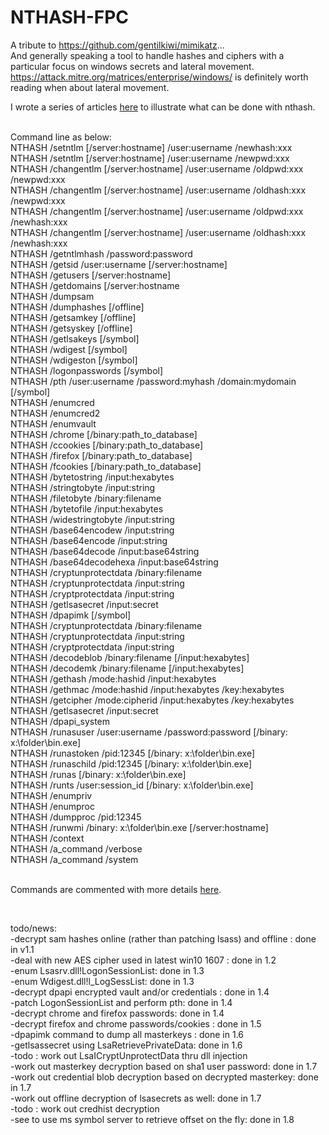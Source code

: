# NTHASH-FPC <br/>
A tribute to https://github.com/gentilkiwi/mimikatz... <br/>
And generally speaking a tool to handle hashes and ciphers with a particular focus on windows secrets and lateral movement. <br/>
https://attack.mitre.org/matrices/enterprise/windows/ is definitely worth reading when about lateral movement. <br/>

I wrote a series of articles <a href="http://labalec.fr/erwan/?s=nthash&searchsubmit=">here</a> to illustrate what can be done with nthash.

<br/>
Command line as below: <br/>
NTHASH /setntlm [/server:hostname] /user:username /newhash:xxx <br/>
NTHASH /setntlm [/server:hostname] /user:username /newpwd:xxx <br/>
NTHASH /changentlm [/server:hostname] /user:username /oldpwd:xxx /newpwd:xxx <br/>
NTHASH /changentlm [/server:hostname] /user:username /oldhash:xxx /newpwd:xxx <br/>
NTHASH /changentlm [/server:hostname] /user:username /oldpwd:xxx /newhash:xxx <br/>
NTHASH /changentlm [/server:hostname] /user:username /oldhash:xxx /newhash:xxx <br/>
NTHASH /getntlmhash /password:password <br/>
NTHASH /getsid /user:username [/server:hostname] <br/>
NTHASH /getusers [/server:hostname] <br/>
NTHASH /getdomains [/server:hostname <br/>
NTHASH /dumpsam <br/>
NTHASH /dumphashes [/offline] <br/>
NTHASH /getsamkey [/offline] <br/>
NTHASH /getsyskey [/offline] <br/>
NTHASH /getlsakeys [/symbol] <br/>
NTHASH /wdigest [/symbol] <br/>
NTHASH /wdigeston [/symbol] <br/>
NTHASH /logonpasswords [/symbol] <br/>
NTHASH /pth /user:username /password:myhash /domain:mydomain [/symbol] <br/>
NTHASH /enumcred <br/>
NTHASH /enumcred2 <br/>
NTHASH /enumvault <br/>
NTHASH /chrome [/binary:path_to_database] <br/>
NTHASH /ccookies [/binary:path_to_database] <br/>
NTHASH /firefox [/binary:path_to_database] <br/>
NTHASH /fcookies [/binary:path_to_database] <br/>
NTHASH /bytetostring /input:hexabytes <br/>
NTHASH /stringtobyte /input:string <br/>
NTHASH /filetobyte /binary:filename <br/>
NTHASH /bytetofile /input:hexabytes <br/>   
NTHASH /widestringtobyte /input:string <br/>
NTHASH /base64encodew /input:string <br/>
NTHASH /base64encode /input:string <br/>
NTHASH /base64decode /input:base64string <br/>
NTHASH /base64decodehexa /input:base64string <br/>
NTHASH /cryptunprotectdata /binary:filename <br/>
NTHASH /cryptunprotectdata /input:string <br/>
NTHASH /cryptprotectdata /input:string <br/>
NTHASH /getlsasecret /input:secret <br/>
NTHASH /dpapimk [/symbol] <br/>
NTHASH /cryptunprotectdata /binary:filename <br/>
NTHASH /cryptunprotectdata /input:string <br/>
NTHASH /cryptprotectdata /input:string <br/>
NTHASH /decodeblob /binary:filename [/input:hexabytes] <br/>
NTHASH /decodemk /binary:filename [/input:hexabytes] <br/>
NTHASH /gethash /mode:hashid /input:hexabytes <br/>
NTHASH /gethmac /mode:hashid /input:hexabytes /key:hexabytes <br/>
NTHASH /getcipher /mode:cipherid /input:hexabytes /key:hexabytes <br/>
NTHASH /getlsasecret /input:secret <br/>
NTHASH /dpapi_system <br/>
NTHASH /runasuser /user:username /password:password [/binary: x:\folder\bin.exe] <br/>
NTHASH /runastoken /pid:12345 [/binary: x:\folder\bin.exe] <br/>
NTHASH /runaschild /pid:12345 [/binary: x:\folder\bin.exe] <br/>
NTHASH /runas [/binary: x:\folder\bin.exe] <br/>
NTHASH /runts /user:session_id [/binary: x:\folder\bin.exe] <br/>
NTHASH /enumpriv <br/>
NTHASH /enumproc <br/>
NTHASH /dumpproc /pid:12345 <br/>
NTHASH /runwmi /binary: x:\folder\bin.exe [/server:hostname] <br/>
NTHASH /context <br/>
NTHASH /a_command /verbose <br/>
NTHASH /a_command /system <br/>

<br/>

Commands are commented with more details <a href="https://erwan2212.github.io/NTHASH-FPC/syntax.html" target="_blank">here</A>.

<br/>

todo/news: <br/>
-decrypt sam hashes online (rather than patching lsass) and offline : done in v1.1 <br/>
-deal with new AES cipher used in latest win10 1607 : done in 1.2 <br/>
-enum Lsasrv.dll!LogonSessionList: done in 1.3 <br/>
-enum Wdigest.dll!l_LogSessList: done in 1.3 <br/>
-decrypt dpapi encrypted vault and/or credentials : done in 1.4 <br/>
-patch LogonSessionList and perform pth: done in 1.4 <br/>
-decrypt chrome and firefox passwords: done in 1.4 <br/>
-decrypt firefox and chrome passwords/cookies : done in 1.5 </br>
-dpapimk command to dump all masterkeys : done in 1.6 </br>
-getlsassecret using LsaRetrievePrivateData: done in 1.6</br>
-todo : work out LsaICryptUnprotectData thru dll injection </br>
-work out masterkey decryption based on sha1 user password: done in 1.7 </br>
-work out credential blob decryption based on decrypted masterkey: done in 1.7 </br>
-work out offline decryption of lsasecrets as well: done in 1.7 </br>
-todo : work out credhist decryption </br>
-see to use ms symbol server to retrieve offset on the fly: done in 1.8 </br>
